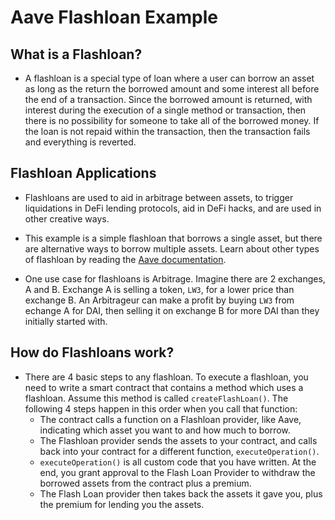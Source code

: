 # Aave Flashloan Example

## What is a Flashloan?
- A flashloan is a special type of loan where a user can borrow an asset as long as the return the borrowed amount and some interest all before the end of a transaction.  Since the borrowed amount is returned, with interest during the execution of a single method or transaction, then there is no possibility for someone to take all of the borrowed money. If the loan is not repaid within the transaction, then the transaction fails and everything is reverted.


## Flashloan Applications
- Flashloans are used to aid in arbitrage between assets, to trigger liquidations in DeFi lending protocols, aid in DeFi hacks, and are used in other creative ways.

- This example is a simple flashloan that borrows a single asset, but there are alternative ways to borrow multiple assets.  Learn about other types of flashloan by reading the [Aave documentation](https://docs.aave.com/developers/guides/flash-loans).

- One use case for flashloans is Arbitrage. Imagine there are 2 exchanges, A and B. Exchange A is selling a token, `LW3`, for a lower price than exchange B. An Arbitrageur can make a profit by buying `LW3` from echange A for DAI, then selling it on exchange B for more DAI than they initially started with.

## How do Flashloans work?
- There are 4 basic steps to any flashloan. To execute a flashloan, you need to write a smart contract that contains a method which uses a flashloan.  Assume this method is called `createFlashLoan()`.  The following 4 steps happen in this order when you call that function:
    -  The contract calls a function on a Flashloan provider, like Aave, indicating which asset you want to and how much to borrow.
    - The Flashloan provider sends the assets to your contract, and calls back into your contract for a different function, `executeOperation()`.
    - `executeOperation()` is all custom code that you have written. At the end, you grant approval to the Flash Loan Provider to withdraw the borrowed assets from the contract plus a premium.
    - The Flash Loan provider then takes back the assets it gave you, plus the premium for lending you the assets.

    

